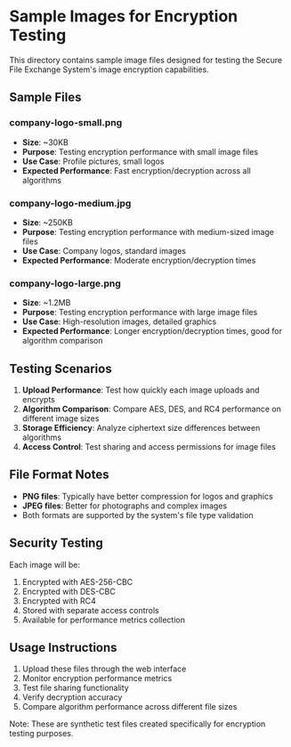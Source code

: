 # Sample Images for Encryption Testing

This directory contains sample image files designed for testing the Secure File Exchange System's image encryption capabilities.

## Sample Files

### company-logo-small.png
- **Size**: ~30KB
- **Purpose**: Testing encryption performance with small image files
- **Use Case**: Profile pictures, small logos
- **Expected Performance**: Fast encryption/decryption across all algorithms

### company-logo-medium.jpg
- **Size**: ~250KB
- **Purpose**: Testing encryption performance with medium-sized image files
- **Use Case**: Company logos, standard images
- **Expected Performance**: Moderate encryption/decryption times

### company-logo-large.png
- **Size**: ~1.2MB
- **Purpose**: Testing encryption performance with large image files
- **Use Case**: High-resolution images, detailed graphics
- **Expected Performance**: Longer encryption/decryption times, good for algorithm comparison

## Testing Scenarios

1. **Upload Performance**: Test how quickly each image uploads and encrypts
2. **Algorithm Comparison**: Compare AES, DES, and RC4 performance on different image sizes
3. **Storage Efficiency**: Analyze ciphertext size differences between algorithms
4. **Access Control**: Test sharing and access permissions for image files

## File Format Notes

- **PNG files**: Typically have better compression for logos and graphics
- **JPEG files**: Better for photographs and complex images
- Both formats are supported by the system's file type validation

## Security Testing

Each image will be:
1. Encrypted with AES-256-CBC
2. Encrypted with DES-CBC
3. Encrypted with RC4
4. Stored with separate access controls
5. Available for performance metrics collection

## Usage Instructions

1. Upload these files through the web interface
2. Monitor encryption performance metrics
3. Test file sharing functionality
4. Verify decryption accuracy
5. Compare algorithm performance across different file sizes

Note: These are synthetic test files created specifically for encryption testing purposes.
